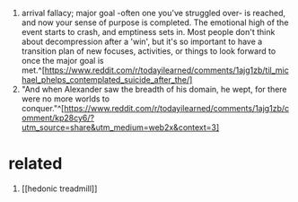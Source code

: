 1. arrival fallacy; major goal -often one you've struggled over- is reached, and now your sense of purpose is completed. The emotional high of the event starts to crash, and emptiness sets in. Most people don't think about decompression after a 'win', but it's so important to have a transition plan of new focuses, activities, or things to look forward to once the major goal is met.^[https://www.reddit.com/r/todayilearned/comments/1ajg1zb/til_michael_phelps_contemplated_suicide_after_the/]
2. "And when Alexander saw the breadth of his domain, he wept, for there were no more worlds to conquer."^[https://www.reddit.com/r/todayilearned/comments/1ajg1zb/comment/kp28cy6/?utm_source=share&utm_medium=web2x&context=3]

# related
1. [[hedonic treadmill]]